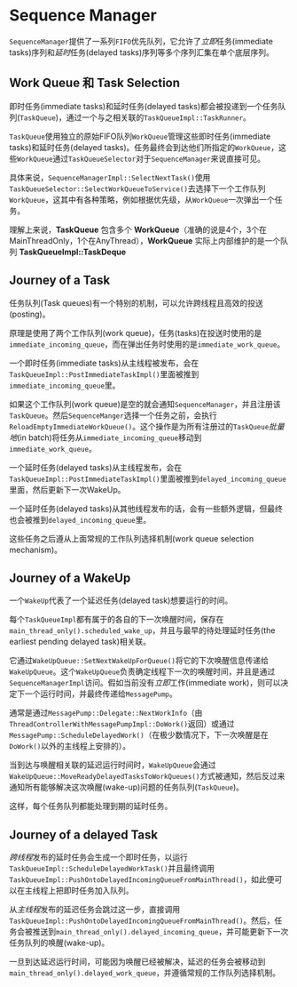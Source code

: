 # Sequence Manager

`SequenceManager`提供了一系列`FIFO`优先队列，它允许了*立即*任务(immediate tasks)序列和*延时*任务(delayed tasks)序列等多个序列汇集在单个底层序列。

## Work Queue 和 Task Selection

即时任务(immediate tasks)和延时任务(delayed tasks)都会被投递到一个任务队列(`TaskQueue`)，通过一个与之相关联的`TaskQueueImpl::TaskRunner`。

`TaskQueue`使用独立的原始FIFO队列`WorkQueue`管理这些即时任务(immediate tasks)和延时任务(delayed tasks)。任务最终会到达他们所指定的`WorkQueue`，这些`WorkQueue`通过`TaskQueueSelector`对于`SequenceManager`来说直接可见。

具体来说，`SequenceManagerImpl::SelectNextTask()`使用`TaskQueueSelector::SelectWorkQueueToService()`去选择下一个工作队列`WorkQueue`，这其中有各种策略，例如根据优先级，从`WorkQueue`一次弹出一个任务。

理解上来说，**TaskQueue** 包含多个 **WorkQueue**（准确的说是4个，3个在MainThreadOnly，1个在AnyThread），**WorkQueue** 实际上内部维护的是一个队列 **TaskQueueImpl::TaskDeque**

## Journey of a Task

任务队列(Task queues)有一个特别的机制，可以允许跨线程且高效的投送(posting)。

原理是使用了两个工作队列(work queue)，任务(tasks)在投送时使用的是`immediate_incoming_queue`，而在弹出任务时使用的是`immediate_work_queue`。

一个即时任务(immediate tasks)从主线程被发布，会在`TaskQueueImpl::PostImmediateTaskImpl()`里面被推到`immediate_incoming_queue`里。

如果这个工作队列(work queue)是空的就会通知`SequenceManager`，并且注册该`TaskQueue`。然后`SequenceManger`选择一个任务之前，会执行`ReloadEmptyImmediateWorkQueue()`。这个操作是为所有注册过的`TaskQueue`*批量地*(in batch)将任务从`immediate_incoming_queue`移动到`immediate_work_queue`。

一个延时任务(delayed tasks)从主线程发布，会在`TaskQueueImpl::PostImmediateTaskImpl()`里面被推到`delayed_incoming_queue`里面，然后更新下一次WakeUp。

一个延时任务(delayed tasks)从其他线程发布的话，会有一些额外逻辑，但最终也会被推到`delayed_incoming_queue`里。

这些任务之后遵从上面常规的工作队列选择机制(work queue selection mechanism)。

## Journey of a WakeUp

一个`WakeUp`代表了一个延迟任务(delayed task)想要运行的时间。

每个`TaskQueueImpl`都有属于的各自的下一次唤醒时间，保存在`main_thread_only().scheduled_wake_up`，并且与最早的待处理延时任务(the earliest pending delayed task)相关联。

它通过`WakeUpQueue::SetNextWakeUpForQueue()`将它的下次唤醒信息传递给`WakeUpQueue`。这个`WakeUpQueue`负责确定线程下一次的唤醒时间，并且是通过`SequenceManagerImpl`访问。假如当前没有*立即*工作(immediate work)，则可以决定下一个运行时间，并最终传递给`MessagePump`。

通常是通过`MessagePump::Delegate::NextWorkInfo`（由`ThreadControllerWithMessagePumpImpl::DoWork()`返回）或通过`MessagePump::ScheduleDelayedWork()`（在极少数情况下，下一次唤醒是在`DoWork()`以外的主线程上安排的）。

当到达与唤醒相关联的延迟运行时间时，`WakeUpQueue`会通过`WakeUpQueue::MoveReadyDelayedTasksToWorkQueues()`方式被通知，然后反过来通知所有能够解决这次唤醒(wake-up)问题的任务队列(`TaskQueue`)。

这样，每个任务队列都能处理到期的延时任务。

## Journey of a delayed Task

*跨线程*发布的延时任务会生成一个即时任务，以运行`TaskQueueImpl::ScheduleDelayedWorkTask()`并且最终调用`TaskQueueImpl::PushOntoDelayedIncomingQueueFromMainThread()`，如此便可以在主线程上把即时任务加入队列。

从*主线程*发布的延迟任务会跳过这一步，直接调用`TaskQueueImpl::PushOntoDelayedIncomingQueueFromMainThread()`。然后，任务会被推送到`main_thread_only().delayed_incoming_queue`，并可能更新下一次任务队列的唤醒(wake-up)。

一旦到达延迟运行时间，可能因为唤醒已经被解决，延迟的任务会被移动到`main_thread_only().delayed_work_queue`，并遵循常规的工作队列选择机制。
